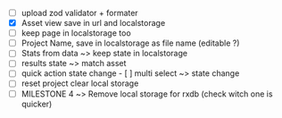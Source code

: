 - [ ] upload zod validator + formater
- [x] Asset view save in url and localstorage
- [ ] keep page in localstorage too
- [ ] Project Name, save in localstorage as file name (editable ?)
- [ ] Stats from data ~> keep state in localstorage
- [ ] results state ~> match asset
- [ ] quick action state change
- [ ] multi select ~> state change
- [ ] reset project clear local storage
- [ ] MILESTONE 4 ~> Remove local storage for rxdb (check witch one is quicker)